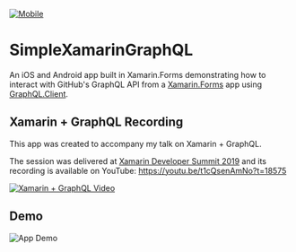 [![Mobile](https://github.com/brminnick/SimpleXamarinGraphQL/actions/workflows/mobile.yml/badge.svg)](https://github.com/brminnick/SimpleXamarinGraphQL/actions/workflows/mobile.yml)

# SimpleXamarinGraphQL
An iOS and Android app built in Xamarin.Forms demonstrating how to interact with GitHub's GraphQL API from a [Xamarin.Forms](https://visualstudio.microsoft.com/xamarin?WT.mc_id=mobile-0000-bramin) app using [GraphQL.Client](https://www.nuget.org/packages/GraphQL.Client/).

## Xamarin + GraphQL Recording

This app was created to accompany my talk on Xamarin + GraphQL.

The session was delivered at [Xamarin Developer Summit 2019](https://www.codetraveler.io/xamdevsummit-graphql/) and its recording is available on YouTube: https://youtu.be/t1cQsenAmNo?t=18575

[![Xamarin + GraphQL Video](https://user-images.githubusercontent.com/13558917/61256668-6a8f1780-a722-11e9-97ad-8188ec6eab8f.png)](https://youtu.be/t1cQsenAmNo?t=18575)

## Demo

![App Demo](https://user-images.githubusercontent.com/13558917/61123995-69809080-a46b-11e9-92c4-c5c0174f4e1a.gif)
